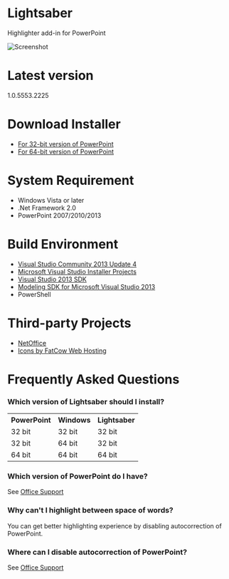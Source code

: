 # Lightsaber
Highlighter add-in for PowerPoint

![Screenshot](http://examan.github.io/lightsaber/images/screenshot.png)

# Latest version
1.0.5553.2225

# Download Installer
- [For 32-bit version of PowerPoint](https://github.com/examan/lightsaber/releases/download/1.0.5553.2225/Lightsaber86.msi)
- [For 64-bit version of PowerPoint](https://github.com/examan/lightsaber/releases/download/1.0.5553.2225/Lightsaber64.msi)

# System Requirement
- Windows Vista or later
- .Net Framework 2.0
- PowerPoint 2007/2010/2013

# Build Environment
- [Visual Studio Community 2013 Update 4](http://www.visualstudio.com/downloads/download-visual-studio-vs.aspx)
- [Microsoft Visual Studio Installer Projects](https://visualstudiogallery.msdn.microsoft.com/9abe329c-9bba-44a1-be59-0fbf6151054d)
- [Visual Studio 2013 SDK](http://www.microsoft.com/en-us/download/details.aspx?id=40758)
- [Modeling SDK for Microsoft Visual Studio 2013](http://www.microsoft.com/en-us/download/details.aspx?id=40754)
- PowerShell

# Third-party Projects
- [NetOffice](http://netoffice.codeplex.com/)
- [Icons by FatCow Web Hosting](https://www.iconfinder.com/iconsets/fatcow)

# Frequently Asked Questions
### Which version of Lightsaber should I install?
<table>
  <tr><th>PowerPoint</th><th>Windows</th><th>Lightsaber</th></tr>
  <tr><td>32 bit</td><td>32 bit</td><td>32 bit</td></tr>
  <tr><td>32 bit</td><td>64 bit</td><td>32 bit</td></tr>
  <tr><td>64 bit</td><td>64 bit</td><td>64 bit</td></tr>
</table>

### Which version of PowerPoint do I have?
See [Office Support](https://support.office.com/en-us/article/Choose-the-32-bit-or-64-bit-version-of-Office-2dee7807-8f95-4d0c-b5fe-6c6f49b8d261#BKMK_WhichVersion)

### Why can't I highlight between space of words?
You can get better highlighting experience by disabling autocorrection of PowerPoint.

### Where can I disable autocorrection of PowerPoint?
See [Office Support](https://support.office.com/en-us/article/Where-are-the-AutoCorrect-options-cb889db0-07f8-400a-b6ef-4192cc05cbc3#bm14)
